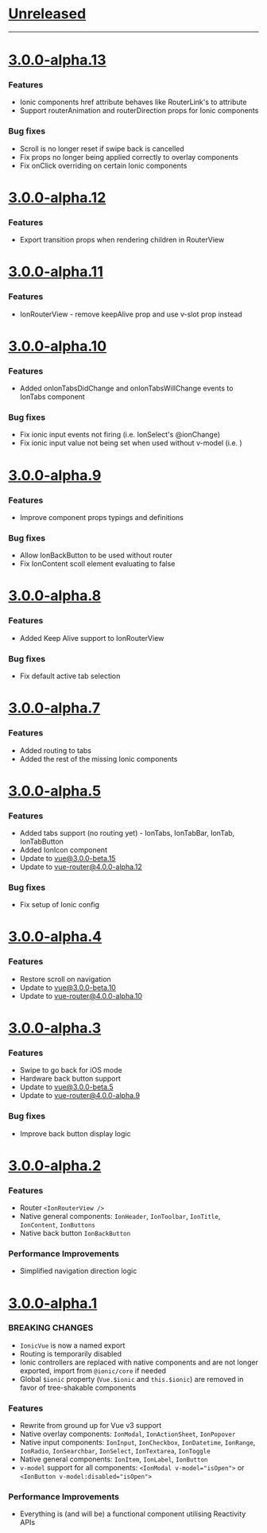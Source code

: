 # [Unreleased](https://github.com/ModusCreateOrg/ionic-vue/compare/v3.0.0-alpha.13...dev)

---

# [3.0.0-alpha.13](https://github.com/ModusCreateOrg/ionic-vue/compare/v3.0.0-alpha.12...v3.0.0-alpha.13)

### Features
* Ionic components href attribute behaves like RouterLink's to attribute
* Support routerAnimation and routerDirection props for Ionic components

### Bug fixes
* Scroll is no longer reset if swipe back is cancelled
* Fix props no longer being applied correctly to overlay components
* Fix onClick overriding on certain Ionic components

# [3.0.0-alpha.12](https://github.com/ModusCreateOrg/ionic-vue/compare/v3.0.0-alpha.11...v3.0.0-alpha.12)

### Features
* Export transition props when rendering children in RouterView

# [3.0.0-alpha.11](https://github.com/ModusCreateOrg/ionic-vue/compare/v3.0.0-alpha.10...v3.0.0-alpha.11)

### Features
* IonRouterView - remove keepAlive prop and use v-slot prop instead

# [3.0.0-alpha.10](https://github.com/ModusCreateOrg/ionic-vue/compare/v3.0.0-alpha.9...v3.0.0-alpha.10)

### Features
* Added onIonTabsDidChange and onIonTabsWillChange events to IonTabs component

### Bug fixes
* Fix ionic input events not firing (i.e. IonSelect's @ionChange)
* Fix ionic input value not being set when used without v-model (i.e. <IonInput value="foo" />)

# [3.0.0-alpha.9](https://github.com/ModusCreateOrg/ionic-vue/compare/v3.0.0-alpha.8...v3.0.0-alpha.9)

### Features
* Improve component props typings and definitions

### Bug fixes
* Allow IonBackButton to be used without router
* Fix IonContent scoll element evaluating to false

# [3.0.0-alpha.8](https://github.com/ModusCreateOrg/ionic-vue/compare/v3.0.0-alpha.7...v3.0.0-alpha.8)

### Features
* Added Keep Alive support to IonRouterView

### Bug fixes
* Fix default active tab selection

# [3.0.0-alpha.7](https://github.com/ModusCreateOrg/ionic-vue/compare/v3.0.0-alpha.6...v3.0.0-alpha.7)

### Features
* Added routing to tabs
* Added the rest of the missing Ionic components

# [3.0.0-alpha.5](https://github.com/ModusCreateOrg/ionic-vue/compare/v3.0.0-alpha.4...v3.0.0-alpha.5)

### Features
* Added tabs support (no routing yet) - IonTabs, IonTabBar, IonTab, IonTabButton
* Added IonIcon component
* Update to vue@3.0.0-beta.15
* Update to vue-router@4.0.0-alpha.12

### Bug fixes
* Fix setup of Ionic config

# [3.0.0-alpha.4](https://github.com/ModusCreateOrg/ionic-vue/compare/v3.0.0-alpha.3...v3.0.0-alpha.4)

### Features
* Restore scroll on navigation
* Update to vue@3.0.0-beta.10
* Update to vue-router@4.0.0-alpha.10


# [3.0.0-alpha.3](https://github.com/ModusCreateOrg/ionic-vue/compare/v3.0.0-alpha.2...v3.0.0-alpha.3)

### Features
* Swipe to go back for iOS mode
* Hardware back button support
* Update to vue@3.0.0-beta.5
* Update to vue-router@4.0.0-alpha.9

### Bug fixes
* Improve back button display logic

# [3.0.0-alpha.2](https://github.com/ModusCreateOrg/ionic-vue/compare/v3.0.0-alpha.1...v3.0.0-alpha.2)

### Features
* Router `<IonRouterView />`
* Native general components: `IonHeader`, `IonToolbar`, `IonTitle`, `IonContent`, `IonButtons`
* Native back button `IonBackButton`

### Performance Improvements
* Simplified navigation direction logic


# [3.0.0-alpha.1](https://github.com/ModusCreateOrg/ionic-vue/compare/v1.3.6...v3.0.0-alpha.1)

### BREAKING CHANGES
* `IonicVue` is now a named export
* Routing is temporarily disabled
* Ionic controllers are replaced with native components and are not longer exported, import from `@ionic/core` if needed
* Global `$ionic` property (`Vue.$ionic` and `this.$ionic`) are removed in favor of tree-shakable components

### Features
* Rewrite from ground up for Vue v3 support
* Native overlay components: `IonModal`, `IonActionSheet`, `IonPopover`
* Native input components: `IonInput`, `IonCheckbox`, `IonDatetime`, `IonRange`, `IonRadio`, `IonSearchbar`, `IonSelect`, `IonTextarea`, `IonToggle`
* Native general components: `IonItem`, `IonLabel`, `IonButton`
* `v-model` support for all components: `<IonModal v-model="isOpen">` or `<IonButton v-model:disabled="isOpen">`

### Performance Improvements
* Everything is (and will be) a functional component utilising Reactivity APIs
